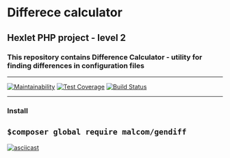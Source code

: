 # Differece calculator
## Hexlet PHP project - level 2

### This repository contains Difference Calculator - utility for finding differences in configuration files
----

[![Maintainability](https://api.codeclimate.com/v1/badges/b77754f85f02fb7cda0b/maintainability)](https://codeclimate.com/github/Malcom1986/php-project-lvl2/maintainability) 
[![Test Coverage](https://api.codeclimate.com/v1/badges/b77754f85f02fb7cda0b/test_coverage)](https://codeclimate.com/github/Malcom1986/php-project-lvl2/test_coverage) 
[![Build Status](https://travis-ci.org/Malcom1986/php-project-lvl2.svg?branch=master)](https://travis-ci.org/Malcom1986/php-project-lvl2)

----
### Install
 `$composer global require malcom/gendiff`
----

[![asciicast](https://asciinema.org/a/9XUWV7uFG3rfqMKdWPLjK75vg.svg)](https://asciinema.org/a/9XUWV7uFG3rfqMKdWPLjK75vg)

